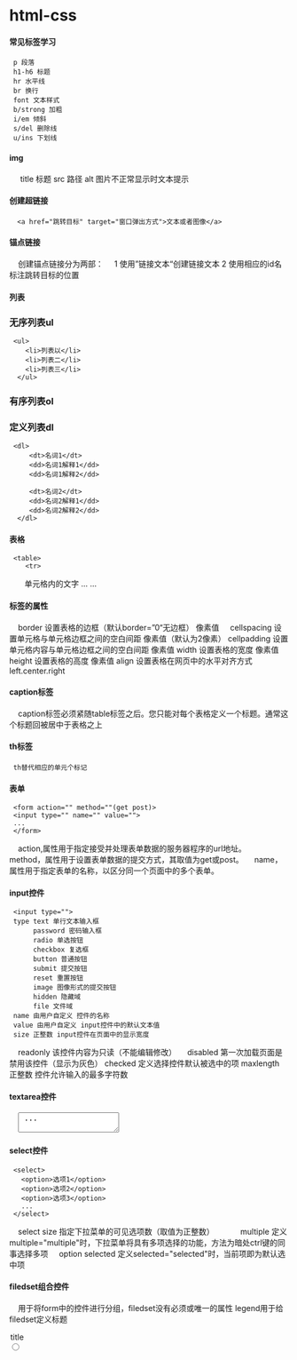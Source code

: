 # html-css
#### 常见标签学习
     p 段落
     h1-h6 标题
     hr 水平线
     br 换行
     font 文本样式
     b/strong 加粗
     i/em 倾斜
     s/del 删除线
     u/ins 下划线
#### img
     <img src="" title="" alt="">
     title 标题
     src 路径
     alt 图片不正常显示时文本提示
#### 创建超链接
      <a href="跳转目标" target="窗口弹出方式">文本或者图像</a>
#### 锚点链接
     创建锚点链接分为两部：
     1 使用”链接文本“创建链接文本
     2 使用相应的id名标注跳转目标的位置
#### 列表
###  无序列表ul
     <ul>
        <li>列表以</li>
        <li>列表二</li>
        <li>列表三</li>
      </ul>
###  有序列表ol
###  定义列表dl
     <dl>
         <dt>名词1</dt>
         <dd>名词1解释1</dd>
         <dd>名词1解释2</dd>
         
         <dt>名词2</dt>
         <dd>名词2解释1</dd>
         <dd>名词2解释2</dd>
      </dl>
#### 表格
     <table>
        <tr>
        <td>单元格内的文字</td>
        ...
        </tr>
        ...
     </table>
#### 标签的属性
     border 设置表格的边框（默认border=”0“无边框） 像素值
     cellspacing 设置单元格与单元格边框之间的空白间距 像素值（默认为2像素）
     cellpadding 设置单元格内容与单元格边框之间的空白间距 像素值
     width 设置表格的宽度 像素值
     height 设置表格的高度 像素值
     align 设置表格在网页中的水平对齐方式 left.center.right
#### caption标签
     caption标签必须紧随table标签之后。您只能对每个表格定义一个标题。通常这个标题回被居中于表格之上
#### th标签
     th替代相应的单元个标记
#### 表单
     <form action="" method=""(get post)>
     <input type="" name="" value="">
     ...
     </form>
     action,属性用于指定接受并处理表单数据的服务器程序的url地址。
     method，属性用于设置表单数据的提交方式，其取值为get或post。
     name，属性用于指定表单的名称，以区分同一个页面中的多个表单。
#### input控件
     <input type="">
     type text 单行文本输入框
          password 密码输入框
          radio 单选按钮
          checkbox 复选框
          button 普通按钮
          submit 提交按钮
          reset 重置按钮
          image 图像形式的提交按钮
          hidden 隐藏域
          file 文件域
     name 由用户自定义 控件的名称
     value 由用户自定义 input控件中的默认文本值
     size 正整数 input控件在页面中的显示宽度
     readonly 该控件内容为只读（不能编辑修改）
     disabled 第一次加载页面是禁用该控件（显示为灰色）
     checked 定义选择控件默认被选中的项
     maxlength 正整数 控件允许输入的最多字符数
#### textarea控件
     <textarea cols="列数" rows="行数">
     ...
     </textarea>
#### select控件
     <select>
       <option>选项1</option>
       <option>选项2</option>
       <option>选项3</option>
       ...
     </select>
     select size 指定下拉菜单的可见选项数（取值为正整数）
            multiple 定义multiple="multiple"时，下拉菜单将具有多项选择的功能，方法为暗处ctrl键的同事选择多项
     option selected 定义selected="selected"时，当前项即为默认选中项
#### filedset组合控件
     用于将form中的控件进行分组，filedset没有必须或唯一的属性
     legend用于给filedset定义标题
     <form action="" method="">
      <filedset>
       <legend>title</legend>
       <input type="radio" id="radio">
      </filedset>
     </form>
